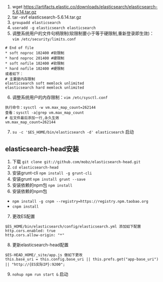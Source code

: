 ##
1. wget https://artifacts.elastic.co/downloads/elasticsearch/elasticsearch-5.6.14.tar.gz
2. tar -xvf elasticsearch-5.6.14.tar.gz
3. `groupadd elasticsearch`
4. `useradd -g elasticsearch elasticsearch`
5. 调整系统用户的文件句柄限制(软限制要小于等于硬限制,重新登录即生效)：`vim /etc/security/limits.conf`
```
# End of file
* soft noproc 102400 #软限制
* hard noproc 201400 #硬限制
* soft nofile 102400 #软限制
* hard nofile 102400 #硬限制
或者如下：
# 主要是内存限制
elasticsearch soft memlock unlimited 
elasticsearch hard memlock unlimited 
```
6. 调整系统用户的内存限制：`vim /etc/sysctl.conf`
```
执行命令：sysctl -w vm.max_map_count=262144
查看：sysctl -a|grep vm.max_map_count
# 在文件最后添加一行,永久生效
vm.max_map_count=262144
```
7. `su -c '$ES_HOME/bin/elasticsearch -d' elasticsearch` 启动


## elasticsearch-head安装
1. 下载 `git clone git://github.com/mobz/elasticsearch-head.git`
2. `cd elasticsearch-head`
3. 安装grunt-cli `npm install -g grunt-cli`
4. 安装grunt `npm install grunt --save`
5. 安装依赖的npm包 `npm install`
6. 安装依赖的npm包 
  - `npm install -g cnpm --registry=https://registry.npm.taobao.org`
  - `cnpm install`
7. 更改ES配置
```
$ES_HOME/bin/elasticsearch/config/elasticsearch.yml 添加如下配置
http.cors.enabled: true
http.cors.allow-origin: "*"
```
8. 更新elasticsearch-head配置
```
$ES-HEAD_HOME/_site/app.js 做如下更改
this.base_uri = this.config.base_uri || this.prefs.get("app-base_uri") || "http://{ES实际IP}:9200";
```
9. `nohup npm run start &` 启动
